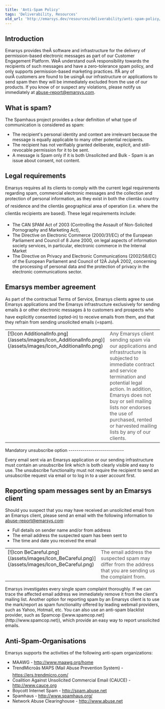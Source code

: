 ```yaml
---
title: 'Anti-Spam Policy'
tags: 'Deliverability, Resources'
old_url: 'http://emarsys.dev/resources/deliverability/anti-spam-policy/'
---
```


Introduction
------------

 Emarsys provides theÂ software and infrastructure for the delivery of permission-based electronic messages as part of our Customer Engagement Platform. WeÂ understand ourÂ responsibility towards the recipients of such messages and have a zero-tolerance spam policy, and only supports permission-based marketing practices. IfÂ any of ourÂ customers are found to be usingÂ our infrastructure or applications to send spam then they will be immediately excluded from the use of our products. If you know of or suspect any violations, please notify us immediately at [abuse-report@emarsys.com](mailto:abuse-report@emarsys.com).

What is spam?
-------------

 The Spamhaus project provides a clear definition of what type of communication is considered as spam:

- The recipient's personal identity and context are irrelevant because the message is equally applicable to many other potential recipients.
- The recipient has not verifiably granted deliberate, explicit, and still-revocable permission for it to be sent.
- A message is Spam only if it is both Unsolicited and Bulk - Spam is an issue about consent, not content.

Legal requirements
------------------

 Emarsys requires all its clients to comply with the current legal requirements regarding spam, commercial electronic messages and the collection and protection of personal information, as they exist in both the clientâ&#128;&#153;s country of residence and the clientâ&#128;&#153;s geographical area of operation (i.e. where the clientâ&#128;&#153;s recipients are based). These legal requirements include:

- The CAN SPAM Act of 2003 (Controlling the Assault of Non-Solicited Pornography and Marketing Act),
- The Directive on Electronic Commerce (2000/31/EC) of the European Parliament and Council of 8 June 2000, on legal aspects of information society services, in particular, electronic commerce in the Internal Market
- The Directive on Privacy and Electronic Communications (2002/58/EC) of the European Parliament and Council of 12Â JulyÂ 2002, concerning the processing of personal data and the protection of privacy in the electronic communications sector.

Emarsys member agreement
------------------------

 As part of the contractual Terms of Service, Emarsys clients agree to use Emarsys applications and the Emarsys infrastructure exclusively for sending emails â&#128;&#147; or other electronic messages â&#128;&#147; to customers and prospects who have explicitly consented (opted-in) to receive emails from them, and that they refrain from sending unsolicited emails (=spam).

<table cellpadding="1" class="wikitable" style="width: 100%; border: 0px solid #999;"><tbody><tr><td scope="col" style="text-align: left; border: 0px solid #999; vertical-align: top;" width="60px">[![Icon AdditionalInfo.png](/assets/images/Icon_AdditionalInfo.png)](/assets/images/Icon_AdditionalInfo.png)</td> <td scope="col" style="border: 0px solid #999; vertical-align: middle; color: #555555;">Any Emarsys client sending spam via our applications and infrastructure is subjected to immediate contract and service termination and potential legal action. In addition, Emarsys does not buy or sell mailing lists nor endorses the use of purchased, rented or harvested mailing lists by any of our clients.</td></tr></tbody></table>Mandatory unsubscribe option
----------------------------

 Every email sent via an Emarsys application or our sending infrastructure must contain an unsubscribe link which is both clearly visible and easy to use. The unsubscribe functionality must not require the recipient to send an unsubscribe request via email or to log in to a user account first.

Reporting spam messages sent by an Emarsys client
-------------------------------------------------

 Should you suspect that you may have received an unsolicited email from an Emarsys client, please send an email with the following information to [abuse-report@emarsys.com](mailto:abuse-report@emarsys.com):

- Full details on sender name and/or from address
- The email address the suspected spam has been sent to
- The time and date you received the email
 
<table cellpadding="1" class="wikitable" style="width: 100%; border: 0px;"><tbody><tr><td scope="col" style="text-align: left; border: 0px solid #999; vertical-align: top;" width="60px">[![Icon BeCareful.png](/assets/images/Icon_BeCareful.png)](/assets/images/Icon_BeCareful.png)</td> <td scope="col" style="border: 0px solid #999; vertical-align: middle; color: #555555;">The email address the suspected spam may differ from the address that you are sending us the complaint from.</td></tr></tbody></table> Emarsys investigates every single spam complaint thoroughly. If we can trace the affected email address we immediately remove it from the client's mailing list. Another option for reporting spam by an Emarsys client is to use the mark/report as spam functionality offered by leading webmail providers, such as Yahoo, Hotmail, etc. You can also use an anti-spam blacklist provider, such as Spamcop ([www.spamcop.net](http://www.spamcop.net)), which provide an easy way to report unsolicited emails.

Anti-Spam-Organisations
-----------------------

 Emarsys supports the activities of the following anti-spam organizations:

- MAAWG - <http://www.maawg.org/home>
- TrendMicroâ&#128;&#153;s MAPS (Mail Abuse Prevention System) - <https://ers.trendmicro.com/>
- Coalition Against Unsolicited Commercial Email (CAUCE) - <http://www.cauce.org>
- Boycott Internet Spam - <http://spam.abuse.net>
- Spamhaus - <http://www.spamhaus.org/>
- Network Abuse Clearinghouse - <http://www.abuse.net>